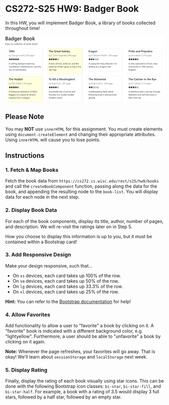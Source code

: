 # CS272-S25 HW9: Badger Book

In this HW, you will implement Badger Book, a library of books collected throughout time!

![An overview of the project](_figures/overview.png)

## Please Note

You may **NOT** use `innerHTML` for this assignment. You must create elements using `document.createElement` and changing their appropriate attributes. Using `innerHTML` will cause you to lose points.

## Instructions

### 1. Fetch & Map Books

Fetch the book data from `https://cs272.cs.wisc.edu/rest/s25/hw9/books` and call the `createBookComponent` function, passing along the data for the book, and appending the resulting node to the `book-list`. You will display data for each node in the next step.

### 2. Display Book Data

For each of the book components, display its title, author, number of pages, and description. We will re-visit the ratings later on in Step 5.

How you choose to display this information is up to you, but it must be contained within a Bootstrap card!

### 3. Add Responsive Design

Make your design responsive, such that...

 - On `xs` devices, each card takes up 100% of the row.
 - On `sm` devices, each card takes up 50% of the row.
 - On `lg` devices, each card takes up 33.3% of the row.
 - On `xl` devices, each card takes up 25% of the row.

**Hint:** You can refer to the [Bootstrap documentation](https://getbootstrap.com/docs/5.3/layout/grid/#grid-options) for help!

### 4. Allow Favorites

Add functionality to allow a user to "favorite" a book by clicking on it. A "favorite" book is indicated with a different background color, e.g. "lightyellow". Furthermore, a user should be able to "unfavorite" a book by clicking on it again.

**Note:** Whenever the page refreshes, your favorites will go away. That is okay! We'll learn about `sessionStorage` and `localStorage` next week.

### 5. Display Rating

Finally, display the rating of each book visually using star icons. This can be done with the following Bootstrap icon classes: `bi-star`, `bi-star-fill`, and `bi-star-half`. For example, a book with a rating of 3.5 would display 3 full stars, followed by a half star, followed by an empty star.
